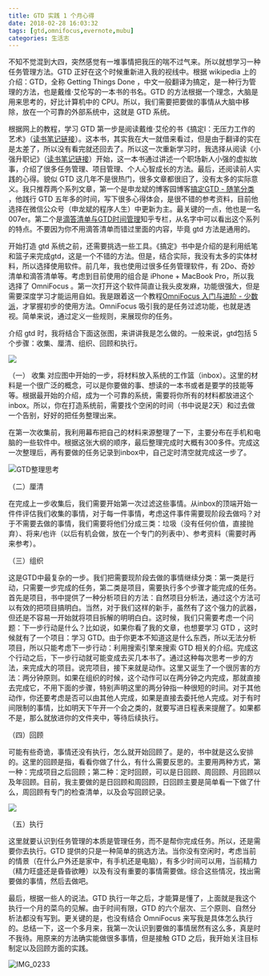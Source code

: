 ```yaml
---
title: GTD 实践 1 个月心得
date: 2018-02-28 16:03:32
tags: [gtd,omnifocus,evernote,mubu]
categories: 生活志
---
```


不知不觉混到大四，突然感觉有一堆事情把我压的喘不过气来。所以就想学习一种任务管理方法。GTD 正好在这个时候重新进入我的视线中。根据 wikipedia 上的介绍：GTD，全称 Getting Things Done ，中文一般翻译为搞定，是一种行为管理的方法，也是戴维·艾伦写的一本书的书名。GTD 的方法根据一个理念，大脑是用来思考的，好比计算机中的 CPU。所以，我们需要把要做的事情从大脑中移除，放在一个可靠的外部系统中，这就是 GTD 系统。

根据网上的教程，学习 GTD 第一步是阅读戴维·艾伦的书《搞定I：无压力工作的艺术》（[读书笔记链接](https://mubu.com/doc/lY8ROqZ43)）。这本书，其实我在大一就借来看过，但是由于翻译的实在是太差了，所以没有看完就还回去了。所以这一次重新学习时，我选择从阅读《小强升职记》（[读书笔记链接](https://mubu.com/doc/8PMZziWB3)）开始，这一本书通过讲述一个职场新人小强的虚拟故事，介绍了很多任务管理、项目管理、个人心智成长的方法。最后，还阅读前人实践的心得。貌似 GTD 这几年不是很热门，很多文章都很旧了，没有太多的实际意义。我只推荐两个系列文章，第一个是申龙斌的博客园博客[搞定GTD - 随笔分类 ](http://www.cnblogs.com/speeding/category/307423.html)，他践行 GTD 五年多的时间，写下很多心得体会，是很不错的参考资料，目前他选择在微信公众号（申龙斌的程序人生）中更新为主。最关键的一点，他也是一名007er。第二个是[滴答清单与GTD时间管理](https://zhuanlan.zhihu.com/timehack)知乎专栏，从名字中可以看出这个系列的特点。不要因为你不用滴答清单而错过里面的内容，毕竟 gtd 方法是通用的。

开始打造 gtd 系统之前，还需要挑选一些工具。《搞定》书中是介绍的是利用纸笔和篮子来完成gtd，这是一个不错的方法。但是，结合实际，我没有太多的实体材料，所以选择使用软件。前几年，我也使用过很多任务管理软件，有 2Do、奇妙清单和滴答清单等。考虑到目前使用的组合是 iPhone + MacBook Pro，所以我选择了 OmniFocus 。第一次打开这个软件简直让我头皮发麻，功能很强大，但是需要深度学习才能运用自如。我是跟着这一个教程[OmniFocus 入门与进阶 - 少数派](https://sspai.com/series/27)，才掌握初步的使用方法。OmniFocus 吸引我的是任务过滤功能，也就是透视。简单来说，通过定义一些规则，来展现你的任务。

介绍 gtd 时，我将结合下面这张图，来讲讲我是怎么做的。一般来说，gtd包括 5 个步骤：收集、厘清、组织、回顾和执行。

![](http://media.xiang578.com/15198098685374.png)


（一） 收集
对应图中开始的一步，将材料放入系统的工作篮（inbox）。这里的材料是一个很广泛的概念，可以是你要做的事、想读的一本书或者是要学的技能等等。根据最开始的介绍，成为一个可靠的系统，需要将你所有的材料都放进这个inbox。所以，你在打造系统前，需要找个空闲的时间（书中说是2天）和过去做一个告别，好好的把任务整理出来。

在第一次收集前，我利用幕布把自己的材料来源整理了一下，主要分布在手机和电脑的一些软件中。根据这张大纲的顺序，最后整理完成时大概有300多件。完成这一次整理后，再有要做的任务记录到inbox中，自己定时清空就完成这一步了。

![GTD整理思考](http://media.xiang578.com/GTD整理思考.png)


（二）厘清

在完成上一步收集后，我们需要开始第一次过滤这些事情。从inbox的顶端开始一件件评估我们收集的事情，对于每一件事情，考虑这件事件需要现阶段去做吗？对于不需要去做的事情，我们需要将他们分成三类：垃圾（没有任何价值，直接抛弃）、将来/也许（以后有机会做，放在一个专门的列表中）、参考资料（需要时再来参考）。

（三）组织

这是GTD中最复杂的一步。我们把需要现阶段去做的事情继续分类：第一类是行动，只需要一步完成的任务，第二类是项目，需要执行多个步骤才能完成的任务。首先是项目，书中提供了一种分析项目的方法：自然项目分析法，通过这个方法可以有效的把项目搞明白。当然，对于我们这样的新手，虽然有了这个强力的武器，但还是不容易一开始就将项目拆解的明明白白。这时候，我们只需要考虑一个问题：下一步行动是什么？比如说，如果你看了我的文章，也想要学习 GTD ，这时候就有了一个项目：学习 GTD。由于你更本不知道这是什么东西，所以无法分析项目，所以只能考虑下一步行动：利用搜索引擎来搜索 GTD 相关的介绍。完成这个行动之后，下一步行动就可能变成去买几本书了。通过这种每次思考一步的方法，来完成大的项目。说完项目，接下来就是动作。这里又诞生了一个很厉害的方法：两分钟原则。如果在组织的时候，这个动作可以在两分钟之内完成，那就直接去完成它，不用下面的步骤，特别声明这里的两分钟指一种很短的时间。对于其他动作，你还要考虑是否可以由其他人完成，如果是直接去委托他人完成。对于有时间限制的事情，比如明天下午开一个会之类的，就要写进日程表来提醒了。如果都不是，那么就放进你的文件夹中，等待后续执行。

（四）回顾

可能有些奇诡，事情还没有执行，怎么就开始回顾了。是的，书中就是这么安排的。这里的回顾是指，看看你做了什么，有什么需要反思的。主要用两种方式，第一种：完成项目之后回顾；第二种：定时回顾，可以是日回顾、周回顾、月回顾以及年回顾。目前，我主要做的是日回顾和周回顾，日回顾主要是简单看一下做了什么，周回顾有专门的检查清单，以及会写回顾记录。

![](http://media.xiang578.com/15198152921763.jpg)



（五）执行

这里就要认识到任务管理的本质是管理任务，而不是帮你完成任务。所以，还是需要你去执行。GTD 提供的只是一种简单的挑选方法。当你没有空闲时，考虑当前的情景（在什么户外还是家中，有手机还是电脑），有多少时间可以用，当前精力（精力旺盛还是昏昏欲睡）以及有没有重要的事情需要做。综合这些情况，找出需要做的事情，然后去做吧。

最后，根据一些人的说法。GTD 执行一年之后，才能算是懂了，上面就是我这个执行一个月的菜鸟的见解。由于时间有限，GTD 的六个层次、三个原则、自然分析法都没有写到。更关键的是，也没有结合 OmniFocus 来写我是具体怎么执行的。总结一下，这一个多月来，我第一次认识到要做的事情居然有这么多，真是时不我待。用原来的方法确实能做很多事情，但是接触 GTD 之后，我开始关注目标制定以及回顾方面的实践。

![IMG_0233](http://media.xiang578.com/IMG_0233.JPG)


